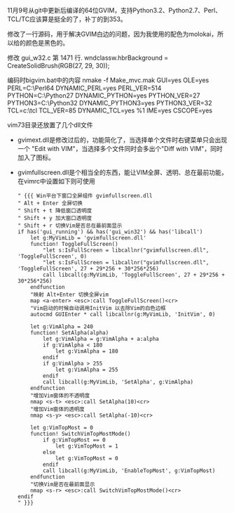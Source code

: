11月9号从git中更新后编译的64位GVIM，支持Python3.2、Python2.7、Perl、TCL/TC应该算是挺全的了，补丁的到353。

修改了一行源码，用于解决GVIM白边的问题，因为我使用的配色为molokai，所以给的颜色是黑色的。

修改 gui_w32.c  第 1471 行.
    wndclassw.hbrBackground = CreateSolidBrush(RGB(27, 29, 30));

编码时bigvim.bat中的内容
    nmake -f Make_mvc.mak GUI=yes OLE=yes PERL=C:\Perl64 DYNAMIC_PERL=yes PERL_VER=514 PYTHON=C:\Python27 DYNAMIC_PYTHON=yes PYTHON_VER=27 PYTHON3=C:\Python32 DYNAMIC_PYTHON3=yes PYTHON3_VER=32  TCL=c:\tcl TCL_VER=85 DYNAMIC_TCL=yes %1 IME=yes CSCOPE=yes

vim73目录还放置了几个dll文件

  - gvimext.dll是修改过后的，功能简化了，当选择单个文件时右键菜单只会出现一个 "Edit with VIM"，当选择多个文件同时会多出个"Diff with VIM"，同时加入了图标。
  - gvimfullscreen.dll是个相当全的东西，能让VIM全屏、透明、总在最前功能，在vimrc中设置如下则可使用

		" {{{ Win平台下窗口全屏组件 gvimfullscreen.dll
		" Alt + Enter 全屏切换
		" Shift + t 降低窗口透明度
		" Shift + y 加大窗口透明度
		" Shift + r 切换Vim是否总在最前面显示
		if has('gui_running') && has('gui_win32') && has('libcall')
			let g:MyVimLib = 'gvimfullscreen.dll'
			function! ToggleFullScreen()
				"let s:IsFullScreen = libcallnr("gvimfullscreen.dll", 'ToggleFullScreen', 0)
				"let s:IsFullScreen = libcallnr("gvimfullscreen.dll", 'ToggleFullScreen', 27 + 29*256 + 30*256*256)
				call libcall(g:MyVimLib, 'ToggleFullScreen', 27 + 29*256 + 30*256*256)
			endfunction
			"映射 Alt+Enter 切换全屏vim
			map <a-enter> <esc>:call ToggleFullScreen()<cr>
			"Vim启动的时候自动调用InitVim 以去除Vim的白色边框
			autocmd GUIEnter * call libcallnr(g:MyVimLib, 'InitVim', 0)
		
			let g:VimAlpha = 240
			function! SetAlpha(alpha)
				let g:VimAlpha = g:VimAlpha + a:alpha
				if g:VimAlpha < 180
					let g:VimAlpha = 180
				endif
				if g:VimAlpha > 255
					let g:VimAlpha = 255
				endif
				call libcall(g:MyVimLib, 'SetAlpha', g:VimAlpha)
			endfunction
			"增加Vim窗体的不透明度
			nmap <s-t> <esc>:call SetAlpha(10)<cr>
			"增加Vim窗体的透明度
			nmap <s-y> <esc>:call SetAlpha(-10)<cr>
		
			let g:VimTopMost = 0
			function! SwitchVimTopMostMode()
				if g:VimTopMost == 0
					let g:VimTopMost = 1
				else
					let g:VimTopMost = 0
				endif
				call libcall(g:MyVimLib, 'EnableTopMost', g:VimTopMost)
			endfunction
			"切换Vim是否在最前面显示
			nmap <s-r> <esc>:call SwitchVimTopMostMode()<cr>
		endif
		" }}}
